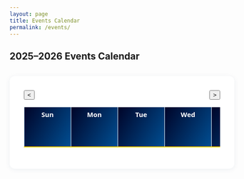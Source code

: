 ```yaml
---
layout: page
title: Events Calendar
permalink: /events/
---
```


## 2025–2026 Events Calendar

<style>
.calendar-container {
    max-width: 700px;
    margin: 2rem auto;
    background: #fff;
    padding: 2rem;
    border-radius: 12px;
    box-shadow: 0 2px 12px rgba(0,51,102,0.07);
}
.calendar-nav {
    display: flex;
    justify-content: space-between;
    align-items: center;
    margin-bottom: 1rem;
}
.calendar-table {
    width: 100%;
    border-collapse: collapse;
    table-layout: fixed;
}
.calendar-table th, .calendar-table td {
    width: 14.28%;
    min-width: 100px; /* was 90px */
    max-width: 140px; /* was 120px */
    height: 90px;
    min-height: 90px;
    vertical-align: top;
    border: 1px solid #eee;
    padding: 6px 2px 4px 2px;
    position: relative;
    font-size: 0.93rem; /* changed from em to rem */
    word-break: normal;         /* Prevent mid-word breaks */
    overflow-wrap: break-word;  /* Break at word boundaries */
    font-family: 'Open Sans', 'Segoe UI', Arial, sans-serif;
}
.calendar-table th {
    background: linear-gradient(120deg, #000428, #004e92) !important;
    color: #fff !important;
    font-weight: 700;
    font-size: 0.93rem; /* changed from em to rem */
    border-bottom: 2px solid #ffd100;
}
.event-day {
    color: #0055a4;
    font-weight: bold;
    font-size: 0.93rem; /* changed from em to rem */
    margin-right: 4px;
}
.event-list {
    margin: 0.5em 0 0 0;
    padding: 0;
    list-style: none;
    font-size: 0.93rem; /* changed from em to rem */
}
.event-list li {
    background: #e6f0fa;
    color: #003366;
    border-radius: 6px;
    margin-bottom: 2px;
    padding: 2px 6px;
    font-size: 0.90rem; /* changed from em to rem */
    word-break: normal;
    overflow-wrap: break-word;
    font-family: 'Open Sans', 'Segoe UI', Arial, sans-serif;
}
.calendar-table td.today {
    border: 2px solid #0055a4;
}
@media (max-width: 800px) {
    .calendar-table th, .calendar-table td {
        min-width: 60px;
        max-width: 80px;
        height: 70px;
        min-height: 70px;
        font-size: 0.85rem; /* changed from em to rem */
    }
    .event-list li {
        font-size: 0.85rem; /* changed from em to rem */
    }
}
</style>

<div class="calendar-container">
    <div class="calendar-nav">
        <button id="prevMonth" aria-label="Previous Month">&lt;</button>
        <span id="calendarMonth"></span>
        <button id="nextMonth" aria-label="Next Month">&gt;</button>
    </div>
    <table class="calendar-table">
        <thead>
            <tr>
                <th>Sun</th>
                <th>Mon</th>
                <th>Tue</th>
                <th>Wed</th>
                <th>Thu</th>
                <th>Fri</th>
                <th>Sat</th>
            </tr>
        </thead>
        <tbody id="calendarBody">
            <!-- Calendar will be rendered here -->
        </tbody>
    </table>
</div>

<script>
// --- Event Data ---
const events = [
    { date: "2025-09-02", desc: "Den Meeting", time: "4pm – 5pm", location: "JFKS Large Aula", detail: "Join us for our regular Den Meeting. Scouts will work on advancement while participating in fun activities and learn new skills. Parents are welcome to attend." },
    { date: "2025-09-16", desc: "Den Meeting", time: "4pm – 5pm", location: "JFKS Large Aula", detail: "Den Meeting. We'll work on advancement and enjoy team-building games." },
    { date: "2025-09-30", desc: "Den Meeting", time: "4pm – 5pm", location: "JFKS Large Aula", detail: "Den Meeting. We'll work on advancement and enjoy team-building games." },
    { date: "2025-10-14", desc: "Den Meeting", time: "4pm – 5pm", location: "JFKS Large Aula", detail: "Den Meeting. We'll be preparing for our upcoming campout. Parents, please attend for important info." },
    { date: "2025-11-04", desc: "Den Meeting", time: "4pm – 5pm", location: "JFKS Large Aula", detail: "Den Meeting. We'll work on advancement and discuss upcoming events. Parents are welcome." },
    { date: "2025-11-18", desc: "Den Meeting", time: "4pm – 5pm", location: "JFKS Large Aula", detail: "Den Meeting. We'll work on a service project for our community." },
    { date: "2025-12-02", desc: "Den Meeting", time: "4pm – 5pm", location: "JFKS Large Aula", detail: "Den Meeting. Holiday crafts and activities for all scouts." },
    { date: "2025-12-16", desc: "Den Meeting", time: "4pm – 5pm", location: "JFKS Large Aula", detail: "End-of-year Den Meeting. We'll celebrate our achievements and enjoy snacks together." },
    { date: "2026-01-06", desc: "Den Meeting", time: "4pm – 5pm", location: "JFKS Large Aula", detail: "First Den Meeting of the new year! We'll set goals and plan for upcoming adventures." },
    { date: "2026-01-20", desc: "Den Meeting", time: "4pm – 5pm", location: "JFKS Large Aula", detail: "Den Meeting. Focus on leadership and teamwork activities." },
    { date: "2026-02-10", desc: "Den Meeting", time: "4pm – 5pm", location: "JFKS Large Aula", detail: "Den Meeting. We'll prepare for the Pinewood Derby and work on car designs." },
    { date: "2026-02-24", desc: "Den Meeting", time: "4pm – 5pm", location: "JFKS Large Aula", detail: "Den Meeting. Final touches for Pinewood Derby cars and practice races." },
    { date: "2026-03-10", desc: "Den Meeting", time: "4pm – 5pm", location: "JFKS Large Aula", detail: "Den Meeting. We'll explore science experiments and STEM fun." },
    { date: "2026-03-24", desc: "Den Meeting", time: "4pm – 5pm", location: "JFKS Large Aula", detail: "Den Meeting. We'll explore science experiments and STEM fun." },
    { date: "2026-04-14", desc: "Den Meeting", time: "4pm – 5pm", location: "JFKS Large Aula", detail: "Den Meeting. Outdoor games and nature exploration (weather permitting)." },
    { date: "2026-04-28", desc: "Den Meeting", time: "4pm – 5pm", location: "JFKS Large Aula", detail: "Den Meeting. Preparing for the Roller Activity at Tempelhofer Feld." },
    { date: "2026-05-05", desc: "Den Meeting", time: "4pm – 5pm", location: "JFKS Large Aula", detail: "Den Meeting. We'll discuss summer plans and review scout skills." },
    { date: "2026-05-19", desc: "Den Meeting", time: "4pm – 5pm", location: "JFKS Large Aula", detail: "Den Meeting. End-of-year review and awards." },
    { date: "2026-06-02", desc: "Den Meeting", time: "4pm – 5pm", location: "JFKS Large Aula", detail: "Den Meeting. Outdoor fun and games to celebrate the end of the school year." },
    { date: "2026-06-16", desc: "Den Meeting", time: "4pm – 5pm", location: "JFKS Large Aula", detail: "Den Meeting. Summer kickoff and planning for camp." },
    { date: "2026-06-30", desc: "Den Meeting", time: "4pm – 5pm", location: "JFKS Large Aula", detail: "Den Meeting. Final meeting before summer break." },
    { date: "2025-08-19", desc: "Committee Meeting", time: "8pm – 10pm", location: "Virtual", detail: "Committee Meeting for parent volunteers . We'll discuss the upcoming scouting year and volunteer opportunities." },
    { date: "2025-09-09", desc: "Committee Meeting", time: "8pm – 10pm", location: "Virtual", detail: "Committee Meeting for parent volunteers and leaders. Planning for the Camping and fall events." },
    { date: "2025-10-07", desc: "Committee Meeting", time: "8pm – 10pm", location: "Virtual", detail: "Committee Meeting for parent volunteers and leaders. Review of September events and preparation for October activities." },
    { date: "2025-11-04", desc: "Committee Meeting", time: "8pm – 10pm", location: "Virtual", detail: "Committee Meeting for parent volunteers and leaders. We'll discuss upcoming events and planning." },
    { date: "2025-12-09", desc: "Committee Meeting", time: "8pm – 10pm", location: "Virtual", detail: "Committee Meeting for parent volunteers and leaders. Holiday planning and service project review." },
    { date: "2026-01-13", desc: "Committee Meeting", time: "8pm – 10pm", location: "Virtual", detail: "Committee Meeting for parent volunteers and leaders. New year planning and Pinewood Derby logistics." },
    { date: "2026-02-17", desc: "Committee Meeting", time: "8pm – 10pm", location: "Virtual", detail: "Committee Meeting for parent volunteers and leaders. Finalize details for the Pinewood Derby and spring events." },
    { date: "2026-03-10", desc: "Committee Meeting", time: "8pm – 10pm", location: "Virtual", detail: "Committee Meeting for parent volunteers and leaders. Planning for spring events and activities." },
    { date: "2026-04-21", desc: "Committee Meeting", time: "8pm – 10pm", location: "Virtual", detail: "Committee Meeting for parent volunteers and leaders. Campout and crossover ceremony planning." },
    { date: "2026-05-12", desc: "Committee Meeting", time: "8pm – 10pm", location: "Virtual", detail: "Committee Meeting for parent volunteers and leaders. End-of-year wrap-up and feedback." },
    { date: "2026-06-09", desc: "Committee Meeting", time: "8pm – 10pm", location: "Virtual", detail: "Committee Meeting for parent volunteers and leaders. Summer planning and volunteer appreciation." },
    { date: "2025-07-27", desc: "Lakeside Hiking with swimming and picnic", time: "TBD", location: "TBD", detail: "Join us for a day of hiking, swimming, and a picnic by the lake! Bring swimwear, sunscreen, and a packed lunch. <br><img src='https://images.unsplash.com/photo-1506744038136-46273834b3fb?auto=format&fit=crop&w=400&q=80' alt='Lakeside' style='max-width:100%;border-radius:8px;margin-top:8px;'>" },
    { date: "2025-09-03", desc: "Info Fair", time: "TBD", location: "TBD", detail: "Visit our booth at the JFKS Info Fair to learn more about Pack 152 and Cub Scouts. Open to all current and prospective member families of JFKS students." },
    { date: "2025-09-06", desc: "Open house", time: "2pm – 5pm", location: "Schönower Park next to JFK School, Zehlendorf", detail: "Open House for new and prospective scouts and families. Meet our leaders, learn about our program, and enjoy fun activities." },
    { date: "2025-09-19", desc: "Welcome back Campout (Day 1)", time: "From 5pm", location: "<a href=\"https://zev-berlin.com\" target=\"_blank\">Zeltlagerplatz Heiligensee</a>", detail: "Annual Welcome Back Campout begins! Enjoy camping, campfire songs, and outdoor games. <br>Location: Grunewald Forest. <br>Bring your tent and camping gear." },
    { date: "2025-09-20", desc: "Welcome back Campout (Day 2)", time: "All Day", location: "<a href=\"https://zev-berlin.com\" target=\"_blank\">Zeltlagerplatz Heiligensee</a>", detail: "Welcome Back Campout continues. More outdoor fun and activities." },
    { date: "2025-09-21", desc: "Welcome back Campout (Day 3)", time: "Until noon", location: "<a href=\"https://zev-berlin.com\" target=\"_blank\">Zeltlagerplatz Heiligensee</a>", detail: "Final day of the Welcome Back Campout. Pack up and say goodbye until next time!" },
    { date: "2025-10-03", desc: "Edelweiss Family campout (Day 1)", time: "See Event Link", location: "Camp Freedom, (Frankenkaserne) Munasiedlung Germany", detail: "Edelweiss District Family Campout. All Cub Scout Families welcome! <a href='https://scoutingevent.com/802-2025FALLEdelweissCubs' target='_blank'>Learn more</a>." },
    { date: "2025-10-04", desc: "Edelweiss Family campout (Day 2)", time: "See Event Link", location: "Camp Freedom, (Frankenkaserne) Munasiedlung Germany", detail: "Edelweiss District Family Campout. All Cub Scout Families welcome! <a href='https://scoutingevent.com/802-2025FALLEdelweissCubs' target='_blank'>Learn more</a>." },
    { date: "2025-10-05", desc: "Edelweiss Family campout (Day 3)", time: "See Event Link", location: "Camp Freedom, (Frankenkaserne) Munasiedlung Germany", detail: "Final day of the Edelweiss District Family Campout. <a href='https://scoutingevent.com/802-2025FALLEdelweissCubs' target='_blank'>Learn more</a>." },
    { date: "2025-10-11", desc: "Hiking/Mauerpark, Bernauer str", time: "TBD", location: "TBD", detail: "Pack hike at Mauerpark and Bernauer Straße. Bring comfortable shoes and a snack." },
    { date: "2025-10-17", desc: "JOTI (Day 1)", time: "TBD", location: "TBD", detail: "Jamboree on the Internet (JOTI) begins: Connect with scouts worldwide online! We'll have computers set up for chatting and games." },
    { date: "2025-10-18", desc: "JOTI (Day 2)", time: "TBD", location: "TBD", detail: "JOTI continues. More online activities and global connections." },
    { date: "2025-10-19", desc: "JOTI (Day 3)", time: "TBD", location: "TBD", detail: "Final day of JOTI. Share your experiences and say goodbye to new friends." },
    { date: "2025-11-16", desc: "Museum Visit", time: "TBD", location: "TBD", detail: "Pack visit to the German Museum of Technology. Explore hands-on exhibits and learn about science and engineering." },
    { date: "2025-12-06", desc: "Food Drive/Church service", time: "TBD", location: "TBD", detail: "Annual food drive and community service at the local church. Please bring non-perishable food items to donate." },
    { date: "2026-01-24", desc: "Pit Stop", time: "TBD", location: "TBD", detail: "Pinewood Derby Pit Stop: Final car checks and practice runs before the big race!" },
    { date: "2026-02-28", desc: "Pinewood Derby", time: "TBD", location: "TBD", detail: "Pinewood Derby Race Day! Bring your car and cheer on your fellow scouts. Prizes for speed and creativity." },
    { date: "2026-03-21", desc: "Futurium Visit", time: "TBD", location: "TBD", detail: "Pack trip to the Futurium museum. Discover the future of science and technology. <a href='https://futurium.de/en' target='_blank'>Futurium Website</a>." },
    { date: "2026-04-25", desc: "Roller Activity/Tempelhofer Feld", time: "TBD", location: "TBD", detail: "Roller skating and games at Tempelhofer Feld. Bring your skates or borrow a pair at the park." },
    { date: "2026-05-22", desc: "Annual Campout (Day 1)", time: "TBD", location: "TBD", detail: "Our biggest campout of the year begins! Three nights of camping, hiking, and fun. Families welcome." },
    { date: "2026-05-23", desc: "Annual Campout (Day 2)", time: "TBD", location: "TBD", detail: "Annual Campout continues. More outdoor fun and activities." },
    { date: "2026-05-24", desc: "Annual Campout (Day 3)", time: "TBD", location: "TBD", detail: "Annual Campout continues. Campfire and group games." },
    { date: "2026-05-25", desc: "Annual Campout (Day 4)", time: "TBD", location: "TBD", detail: "Final day of the Annual Campout. Pack up and say goodbye until next year!" },
    { date: "2026-06-13", desc: "Crossover Ceremony", time: "TBD", location: "TBD", detail: "Celebrate our scouts moving up to the next rank. Ceremony followed by a picnic and games." }
];

// --- Helper Functions ---
function parseEvents(events) {
    const map = {};
    for (const ev of events) {
        map[ev.date] = map[ev.date] || [];
        map[ev.date].push({
            desc: ev.desc,
            detail: ev.detail,
            time: ev.time,
            location: ev.location
        });
    }
    return map;
}

const eventMap = parseEvents(events);

// --- Modal Logic ---
function createModal() {
    let modal = document.getElementById('eventModal');
    if (!modal) {
        modal = document.createElement('div');
        modal.id = 'eventModal';
        modal.style.display = 'none';
        modal.innerHTML = `
            <div id="eventModalBg" style="position:fixed;top:0;left:0;width:100vw;height:100vh;background:rgba(0,51,102,0.25);z-index:1000;"></div>
            <div id="eventModalContent" style="position:fixed;top:50%;left:50%;transform:translate(-50%,-50%);background:#fff;padding:2rem 1.5rem;max-width:420px;width:90vw;border-radius:12px;box-shadow:0 4px 24px rgba(0,51,102,0.18);z-index:1001;">
                <button id="eventModalClose" style="position:absolute;top:10px;right:16px;background:none;border:none;font-size:1.5rem;color:#0055a4;cursor:pointer;">&times;</button>
                <div id="eventModalBody"></div>
            </div>
        `;
        document.body.appendChild(modal);
        document.getElementById('eventModalBg').onclick = closeModal;
        document.getElementById('eventModalClose').onclick = closeModal;
    }
    return modal;
}
function showModal(html) {
    const modal = createModal();
    document.getElementById('eventModalBody').innerHTML = html;
    modal.style.display = 'block';
}
function closeModal() {
    const modal = document.getElementById('eventModal');
    if (modal) modal.style.display = 'none';
}

// --- Calendar Rendering ---
const calendarBody = document.getElementById("calendarBody");
const calendarMonth = document.getElementById("calendarMonth");
let current = new Date();

function renderCalendar(year, month) {
    calendarBody.innerHTML = "";
    const firstDay = new Date(year, month, 1);
    const lastDay = new Date(year, month + 1, 0);
    const today = new Date();
    calendarMonth.textContent = firstDay.toLocaleString('default', { month: 'long', year: 'numeric' });

    let row = document.createElement("tr");
    for (let i = 0; i < firstDay.getDay(); i++) {
        row.appendChild(document.createElement("td"));
    }
    for (let date = 1; date <= lastDay.getDate(); date++) {
        if (row.children.length === 7) {
            calendarBody.appendChild(row);
            row = document.createElement("tr");
        }
        const cell = document.createElement("td");
        const iso = `${year}-${String(month+1).padStart(2,'0')}-${String(date).padStart(2,'0')}`;
        if (
            today.getFullYear() === year &&
            today.getMonth() === month &&
            today.getDate() === date
        ) {
            cell.classList.add("today");
        }
        // Event highlight
        if (eventMap[iso]) {
            const dayNum = document.createElement("span");
            dayNum.className = "event-day";
            dayNum.textContent = date;
            cell.appendChild(dayNum);

            const ul = document.createElement("ul");
            ul.className = "event-list";
            eventMap[iso].forEach((eventObj, idx) => {
                const li = document.createElement("li");
                li.textContent = eventObj.desc;
                li.style.cursor = "pointer";
                li.onclick = (e) => {
                    e.stopPropagation();
                    showModal(
                        `<h3 style="color:#0055a4;margin-top:0;">${eventObj.desc}</h3>
                        <div style="margin-bottom:0.5em;font-size:1.05em;color:#003366;">
                            <strong>Time:</strong> ${eventObj.time}<br>
                            <strong>Location:</strong> ${eventObj.location}
                        </div>
                        <div style="font-size:1.05em;color:#003366;">${eventObj.detail}</div>`
                    );
                };
                ul.appendChild(li);
            });
            cell.appendChild(ul);
            // Make the whole cell clickable for the first event
            cell.style.cursor = "pointer";
            cell.onclick = (e) => {
                if (e.target.tagName.toLowerCase() === 'li') return;
                const eventObj = eventMap[iso][0];
                showModal(
                    `<h3 style="color:#0055a4;margin-top:0;">${eventObj.desc}</h3>
                    <div style="margin-bottom:0.5em;font-size:1.05em;color:#003366;">
                        <strong>Time:</strong> ${eventObj.time}<br>
                        <strong>Location:</strong> ${eventObj.location}
                    </div>
                    <div style="font-size:1.05em;color:#003366;">${eventObj.detail}</div>`
                );
            };
        } else {
            cell.textContent = date;
        }
        row.appendChild(cell);
    }
    while (row.children.length < 7) {
        row.appendChild(document.createElement("td"));
    }
    calendarBody.appendChild(row);
}

// --- Navigation ---
function showMonth(offset) {
    current.setMonth(current.getMonth() + offset);
    renderCalendar(current.getFullYear(), current.getMonth());
}
document.getElementById("prevMonth").onclick = () => showMonth(-1);
document.getElementById("nextMonth").onclick = () => showMonth(1);

// --- Initial Render ---
renderCalendar(current.getFullYear(), current.getMonth());
</script>
